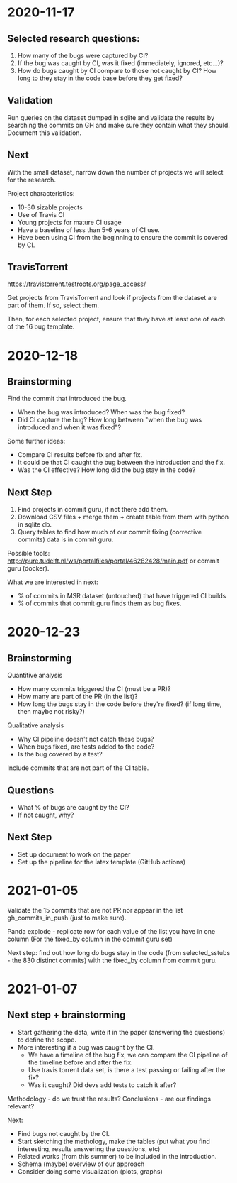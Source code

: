 # 2020-11-17

## Selected research questions: 
1. How many of the bugs were captured by CI?
2. If the bug was caught by CI, was it fixed (immediately, ignored, etc...)?
3. How do bugs caught by CI compare to those not caught by CI? How long to they stay in the code base before they get fixed? 

## Validation
Run queries on the dataset dumped in sqlite and validate the results by searching the commits on GH and make sure they contain what they should. Document this validation. 
## Next 
With the small dataset, narrow down the number of projects we will select for the research. 

Project characteristics: 
- 10-30 sizable projects
- Use of Travis CI
- Young projects for mature CI usage
- Have a baseline of less than 5-6 years of CI use. 
- Have been using CI from the beginning to ensure the commit is covered by CI. 

## TravisTorrent
https://travistorrent.testroots.org/page_access/ 

Get projects from TravisTorrent and look if projects from the dataset are part of them. If so, select them. 

Then, for each selected project, ensure that they have at least one of each of the 16 bug template. 

# 2020-12-18

## Brainstorming

Find the commit that introduced the bug. 
- When the bug was introduced? When was the bug fixed?
- Did CI capture the bug? How long between "when the bug was introduced and when it was fixed"?

Some further ideas:
- Compare CI results before fix and after fix. 
- It could be that CI caught the bug between the introduction and the fix. 
- Was the CI effective? How long did the bug stay in the code? 

## Next Step

1. Find projects in commit guru, if not there add them. 
2. Download CSV files + merge them + create table from them with python in sqlite db.
3. Query tables to find how much of our commit fixing (corrective commits) data is in commit guru.

Possible tools: 
http://pure.tudelft.nl/ws/portalfiles/portal/46282428/main.pdf or commit guru (docker). 

What we are interested in next: 
- % of commits in MSR dataset (untouched) that have triggered CI builds 
- % of commits that commit guru finds them as bug fixes. 

# 2020-12-23

## Brainstorming 

Quantitive analysis

- How many commits triggered the CI (must be a PR)? 
- How many are part of the PR (in the list)? 
- How long the bugs stay in the code before they're fixed? (if long time, then maybe not risky?) 

Qualitative analysis

- Why CI pipeline doesn't not catch these bugs? 
- When bugs fixed, are tests added to the code? 
- Is the bug covered by a test? 

Include commits that are not part of the CI table. 

## Questions

- What % of bugs are caught by the CI? 
- If not caught, why? 

## Next Step 

- Set up document to work on the paper
- Set up the pipeline for the latex template (GitHub actions) 

# 2021-01-05

Validate the 15 commits that are not PR nor appear in the list gh_commits_in_push (just to make sure).

Panda explode - replicate row for each value of the list you have in one column (For the fixed_by column in the commit guru set)

Next step: find out how long do bugs stay in the code (from selected_sstubs - the 830 distinct commits) with the fixed_by column from commit guru. 

# 2021-01-07

## Next step + brainstorming
- Start gathering the data, write it in the paper (answering the questions) to define the scope. 
- More interesting if a bug was caught by the CI. 
  - We have a timeline of the bug fix, we can compare the CI pipeline of the timeline before and after the fix. 
  - Use travis torrent data set, is there a test passing or failing after the fix? 
  - Was it caught? Did devs add tests to catch it after? 

Methodology - do we trust the results? 
Conclusions - are our findings relevant? 

Next:

- Find bugs not caught by the CI. 
- Start sketching the methology, make the tables (put what you find interesting, results answering the questions, etc)
- Related works (from this summer) to be included in the introduction. 
- Schema (maybe) overview of our approach 
- Consider doing some visualization (plots, graphs) 
